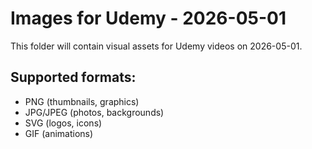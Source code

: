 # Images for Udemy - 2026-05-01

This folder will contain visual assets for Udemy videos on 2026-05-01.

## Supported formats:
- PNG (thumbnails, graphics)
- JPG/JPEG (photos, backgrounds)
- SVG (logos, icons)
- GIF (animations)
